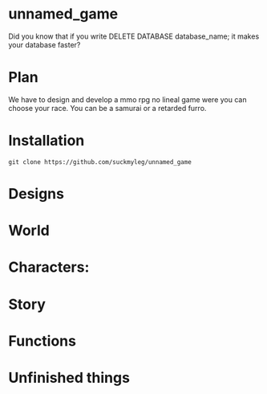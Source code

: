 # unnamed_game
Did you know that if you write DELETE DATABASE database_name; it makes your database faster?


# Plan
We have to design and develop a mmo rpg no lineal game were you can choose your race.
You can be a samurai or a retarded furro.

# Installation
```
git clone https://github.com/suckmyleg/unnamed_game
```

# Designs 

# World   
 
# Characters:   
 
# Story 

# Functions
  
# Unfinished things